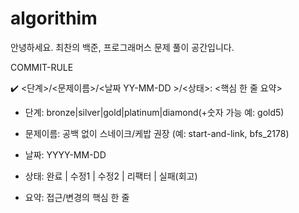 # algorithim

안녕하세요. 최찬의 백준, 프로그래머스 문제 풀이 공간입니다. 


COMMIT-RULE

✔️ <단계>/<문제이름>/<날짜 YY-MM-DD >/<상태>: <핵심 한 줄 요약> 

- 단계: bronze|silver|gold|platinum|diamond(+숫자 가능 예: gold5)
- 문제이름: 공백 없이 스네이크/케밥 권장 (예: start-and-link, bfs_2178)

- 날짜: YYYY-MM-DD

- 상태: 완료 | 수정1 | 수정2 | 리팩터 | 실패(회고)

- 요약: 접근/변경의 핵심 한 줄
